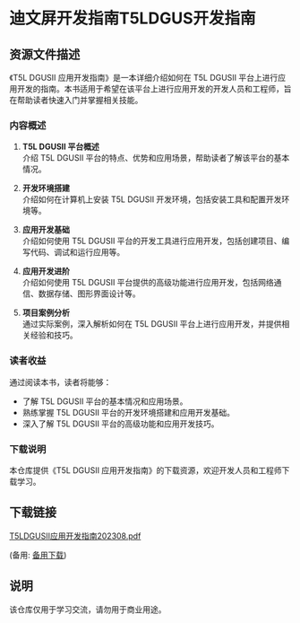# 迪文屏开发指南T5LDGUS开发指南

## 资源文件描述

《T5L DGUSII 应用开发指南》是一本详细介绍如何在 T5L DGUSII 平台上进行应用开发的指南。本书适用于希望在该平台上进行应用开发的开发人员和工程师，旨在帮助读者快速入门并掌握相关技能。

### 内容概述

1. **T5L DGUSII 平台概述**  
   介绍 T5L DGUSII 平台的特点、优势和应用场景，帮助读者了解该平台的基本情况。

2. **开发环境搭建**  
   介绍如何在计算机上安装 T5L DGUSII 开发环境，包括安装工具和配置开发环境等。

3. **应用开发基础**  
   介绍如何使用 T5L DGUSII 平台的开发工具进行应用开发，包括创建项目、编写代码、调试和运行应用等。

4. **应用开发进阶**  
   介绍如何使用 T5L DGUSII 平台提供的高级功能进行应用开发，包括网络通信、数据存储、图形界面设计等。

5. **项目案例分析**  
   通过实际案例，深入解析如何在 T5L DGUSII 平台上进行应用开发，并提供相关经验和技巧。

### 读者收益

通过阅读本书，读者将能够：

- 了解 T5L DGUSII 平台的基本情况和应用场景。
- 熟练掌握 T5L DGUSII 平台的开发环境搭建和应用开发基础。
- 深入了解 T5L DGUSII 平台的高级功能和应用开发技巧。

### 下载说明

本仓库提供《T5L DGUSII 应用开发指南》的下载资源，欢迎开发人员和工程师下载学习。

## 下载链接
[T5LDGUSII应用开发指南202308.pdf](https://pan.quark.cn/s/f431104064b1) 

(备用: [备用下载](https://pan.baidu.com/s/17YQh4VvjCy_e1JnOfrzxwg?pwd=1234))

## 说明

该仓库仅用于学习交流，请勿用于商业用途。
